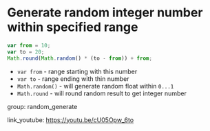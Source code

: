 # Generate random integer number within specified range

```javascript
var from = 10;
var to = 20;
Math.round(Math.random() * (to - from)) + from;
```

- `var from` - range starting with this number
- `var to` - range ending with thin number
- `Math.random()` - will generate random float within ```0...1```
- `Math.round` - will round random result to get integer number

group: random_generate


link_youtube: https://youtu.be/cU05Opw_6to

